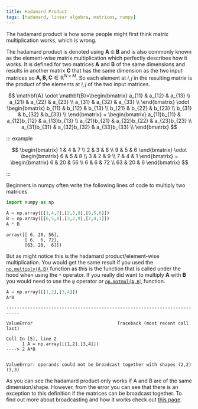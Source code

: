 ```yaml
---
title: Hadamard Product
tags: [hadamard, linear algebra, matrices, numpy]
---
```



<!--- WARNING: THIS FILE WAS AUTOGENERATED! DO NOT EDIT! Instead, edit the notebook w/the location & name as this file.-->

The hadamard product is how some people might first think matrix multiplication works, which is wrong. 

The hadamard product is denoted using $\mathbf{A} \odot \mathbf{B}$ and is also commonly known as the element-wise matrix multiplication which perfectly describes how it works. It is defined for two matrices $\mathbf{A}$ and $\mathbf{B}$ of the same dimensions and results in another matrix $\mathbf{C}$ that has the same dimension as the two input matrices so $\mathbf{A, B, C} \in \mathbb{R}^{N \times M}$. So each element at $i,j$ in the resulting matrix is the product of the elements at $i,j$ of the two input matrices.

$$
\mathbf{A} \odot \mathbf{B}=\begin{bmatrix}
    a_{11} & a_{12} & a_{13} \\
    a_{21} & a_{22} & a_{23} \\
    a_{31} & a_{32} & a_{33} \\
\end{bmatrix} \odot
\begin{bmatrix}
    b_{11} & b_{12} & b_{13} \\
    b_{21} & b_{22} & b_{23} \\
    b_{31} & b_{32} & b_{33} \\
\end{bmatrix} =
\begin{bmatrix}
    a_{11}b_{11} & a_{12}b_{12} & a_{13}b_{13} \\
    a_{21}b_{21} & a_{22}b_{22} & a_{23}b_{23} \\
    a_{31}b_{31} & a_{32}b_{32} & a_{33}b_{33} \\
\end{bmatrix} 
$$

::: example

$$
\begin{bmatrix}
    1 & 4 & 7 \\
    2 & 3 & 8 \\
    9 & 5 & 6 
\end{bmatrix} \odot
\begin{bmatrix}
    6 & 5 & 8 \\
    3 & 2 & 9 \\
    7 & 4 & 1 
\end{bmatrix} =
\begin{bmatrix}
    6 & 20 & 56 \\
    6 & 6 & 72 \\
    63 & 20 & 6 
\end{bmatrix} 
$$

:::

Beginners in numpy often write the following lines of code to multiply two matrices


```python
import numpy as np

A = np.array([[1,4,7],[2,3,8],[9,5,6]])
B = np.array([[6,5,8],[3,2,9],[7,4,1]])
A * B
```

<CodeOutputBlock lang="python">




    array([[ 6, 20, 56],
           [ 6,  6, 72],
           [63, 20,  6]])



</CodeOutputBlock>

But as might notice this is the hadamard product/element-wise multiplication. You would get the same result if you used the [`np.multiply(A,B)`](https://numpy.org/doc/stable/reference/generated/numpy.multiply.html) function as this is the function that is called under the hood when using the `*` operator. If you really did want to multiply $\mathbf{A}$ with $\mathbf{B}$ you would need to use the `@` operator or [`np.matmul(A,B)`](https://numpy.org/doc/stable/reference/generated/numpy.matmul.html) function.


```python
A = np.array([[1,2],[3,4]])
A*B
```

<CodeOutputBlock lang="python">


    ---------------------------------------------------------------------------

    ValueError                                Traceback (most recent call last)

    Cell In [5], line 2
          1 A = np.array([[1,2],[3,4]])
    ----> 2 A*B


    ValueError: operands could not be broadcast together with shapes (2,2) (3,3) 


</CodeOutputBlock>

As you can see the hadamard product only works if A and B are of the same dimension/shape. However, from the error you can see that there is an exception to this definition if the matrices can be broadcast together. To find out more about broadcasting and how it works check out [this page](./broadcasting.md). 


